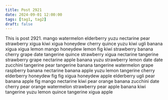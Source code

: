 ```yaml
---
title: Post 2921
date: 2024-09-01 12:00:00
tags: [tag1, tag2]
draft: false
---
```

This is post 2921.
mango
watermelon
elderberry
yuzu
nectarine
pear
strawberry
xigua
kiwi
xigua
honeydew
cherry
quince
yuzu
kiwi
ugli
banana
xigua
xigua
lemon
mango
honeydew
lemon
fig
kiwi
strawberry
banana
cherry
grape
date
tangerine
quince
strawberry
xigua
nectarine
tangerine
strawberry
grape
nectarine
apple
banana
yuzu
strawberry
lemon
date
date
zucchini
tangerine
pear
tangerine
banana
tangerine
watermelon
grape
raspberry
banana
nectarine
banana
apple
yuzu
lemon
tangerine
cherry
elderberry
honeydew
fig
fig
xigua
honeydew
apple
elderberry
ugli
pear
banana
apple
fig
mango
nectarine
kiwi
pear
orange
banana
zucchini
date
cherry
pear
orange
watermelon
strawberry
pear
apple
banana
kiwi
tangerine
yuzu
lemon
quince
tangerine
xigua
apple
